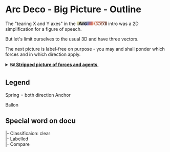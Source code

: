 # Arc Deco - Big Picture - Outline

The "tearing X and Y axes" in the [![Arc Deco.](../../../_rsc/_img/ArcDeco/ArcDeco-bar-12px.jpg)](../../) intro was a 2D simplification for a figure of speech.

But let's limit ourselves to the usual 3D and have three vectors.

The next picture is label-free on purpose - you  may and shall ponder which forces and in which direction apply.

<details>
  <summary>🖼️<b><ins>&nbsp;Stripped picture of forces and agents&nbsp;</ins></b></summary
<picture>
  <br/>
  <img alt="Arc Deco - Outline of forces" src="../../../_rsc/_img/ArcDeco/ArcDeco-BigPic-forces-outline.jpg"/>
</picture>

</details>


## Legend

Spring = both direction
Anchor

Ballon

## Special word on docu

|- Classificaion: clear\
|- Labelled\
|- Compare


